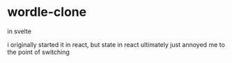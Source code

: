 # wordle-clone
in svelte

i originally started it in react, but state in react ultimately just annoyed me to the point of switching
